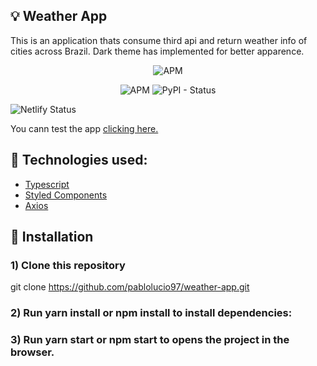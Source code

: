 
## :bulb: Weather App

This is an application thats consume third api and return weather info of cities across Brazil. Dark theme has implemented for better apparence.

<p align="center">
  <img alt="APM" src="https://im4.ezgif.com/tmp/ezgif-4-cde7a155ad17.gif"> 
</p>


<p align="center">
  <img alt="APM" src="https://img.shields.io/apm/l/vim-mode"> <img alt="PyPI - Status" src="https://img.shields.io/pypi/status/Django">
</p>

<img src="https://camo.githubusercontent.com/ec949759049d31c09d2e91fad770dfbd55b0b077ed312f6ef073626bffa3f877/68747470733a2f2f6170692e6e65746c6966792e636f6d2f6170692f76312f6261646765732f32623464323830342d383236362d346132372d623938382d3635653934393166313638632f6465706c6f792d737461747573" alt="Netlify Status" data-canonical-src="https://api.netlify.com/api/v1/badges/2b4d2804-8266-4a27-b988-65e9491f168c/deploy-status" style="max-width:100%;">

You cann test the app [clicking here.](https://6016bab54133dca4b4519c78--weather-app-pablolucio97.netlify.app/)



## :rocket: Technologies used:

* [Typescript](https://www.typescriptlang.org/docs/)
* [Styled Components](https://styled-components.com/docs)
* [Axios](https://github.com/axios/axios)



## :wrench: Installation

### 1) Clone this repository
 git clone https://github.com/pablolucio97/weather-app.git

### 2) Run yarn install or npm install to install dependencies:

 
### 3) Run yarn start or npm start to opens the project in the browser.

